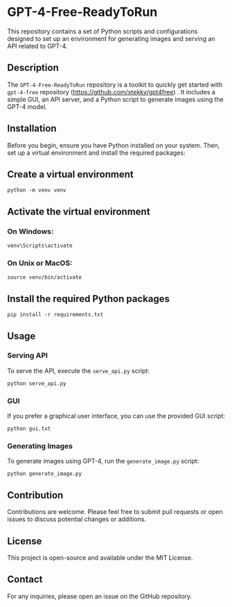 
# GPT-4-Free-ReadyToRun

This repository contains a set of Python scripts and configurations designed to set up an environment for generating images and serving an API related to GPT-4.

## Description

The `GPT-4-Free-ReadyToRun` repository is a toolkit to quickly get started with `gpt-4-free` repository (https://github.com/xtekky/gpt4free) . It includes a simple GUI, an API server, and a Python script to generate images using the GPT-4 model.

## Installation

Before you begin, ensure you have Python installed on your system. Then, set up a virtual environment and install the required packages:

## Create a virtual environment
```
python -m venv venv
```
## Activate the virtual environment

### On Windows:
```
venv\Scripts\activate
```
### On Unix or MacOS:
```
source venv/bin/activate
```
## Install the required Python packages
```
pip install -r requirements.txt
```

## Usage

### Serving API

To serve the API, execute the `serve_api.py` script:
```
python serve_api.py
```
### GUI

If you prefer a graphical user interface, you can use the provided GUI script:
```
python gui.txt
```

### Generating Images

To generate images using GPT-4, run the `generate_image.py` script:
```
python generate_image.py
```
## Contribution

Contributions are welcome. Please feel free to submit pull requests or open issues to discuss potential changes or additions.

## License

This project is open-source and available under the MIT License.

## Contact

For any inquiries, please open an issue on the GitHub repository.
